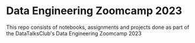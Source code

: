 # Data Engineering Zoomcamp 2023
This repo consists of notebooks, assignments and projects done as part of the DataTalksClub's Data Engineering Zoomcamp 2023
